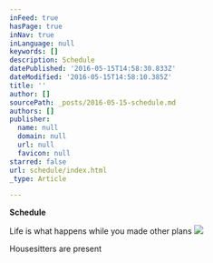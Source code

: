 ```yaml
---
inFeed: true
hasPage: true
inNav: true
inLanguage: null
keywords: []
description: Schedule
datePublished: '2016-05-15T14:58:30.833Z'
dateModified: '2016-05-15T14:58:10.385Z'
title: ''
author: []
sourcePath: _posts/2016-05-15-schedule.md
authors: []
publisher:
  name: null
  domain: null
  url: null
  favicon: null
starred: false
url: schedule/index.html
_type: Article

---
```

**Schedule**

Life is what happens while you made other plans
![](https://the-grid-user-content.s3-us-west-2.amazonaws.com/33f731fe-12e0-4b50-8643-709d77384a3c.png)

Housesitters are present